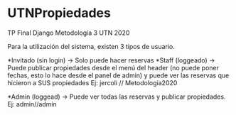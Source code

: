 # UTNPropiedades
TP Final Django Metodología 3 UTN 2020

Para la utilización del sistema, existen 3 tipos de usuario.

*Invitado (sin login) -> Solo puede hacer reservas
*Staff (loggeado) -> Puede publicar propiedades desde el menú del header (no puede poner fechas, esto lo hace desde el panel de admin) y puede ver las reservas que     hicieron a SUS propiedades 
Ej: jercoli // Metodologia2020

*Admin (loggead) -> Puede ver todas las reservas y publicar propiedades.
Ej: admin//admin

